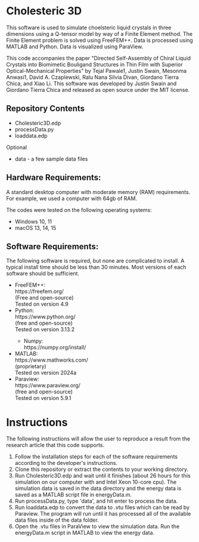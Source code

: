 <h1>Cholesteric 3D</h1>

<p>
  This software is used to simulate choelsteric liquid crystals in three dimensions using a Q-tensor model by way of a Finite Element method. The Finite Element problem is solved using FreeFEM++. Data is processed using MATLAB and Python. Data is visualized using ParaView.
</p>
<p>
  This code accompanies the paper "Directed Self-Assembly of Chiral Liquid Crystals into Biomimetic Bouligand Structures in Thin Film with Superior Optical-Mechanical Properties" by Tejal Pawale1, Justin Swain, Mesonma Anwasi1, David A. Czaplewski, Ralu Nana Silvia Divan, Giordano Tierra Chica, and Xiao Li. This software was developed by Justin Swain and Giordano Tierra Chica and released as open source under the MIT license.
</p>

<h2>Repository Contents</h2>
<ul>
<li> Cholesteric3D.edp</li>
<li> processData.py</li>
<li> loaddata.edp</li>
</ul>
<p>Optional</p>
<ul>
  <li>data - a few sample data files</li>
</ul>

<h2>Hardware Requirements:</h2>
<p>
  A standard desktop computer with moderate memory (RAM) requirements. For example, we used a computer with 64gb of RAM. 
</p>
<p>
  The codes were tested on the following operating systems:
</p>
<ul>
  <li>Windows 10, 11</li>
  <li>macOS 13, 14, 15</li>
</ul>

<h2>Software Requirements:</h2>
<p>
  The following software is required, but none are complicated to install. A typical install time should be less than 30 minutes. Most versions of each software should be sufficient.
</p>
<ul>
<li>
  FreeFEM++: <br>
  https://freefem.org/ <br> 
  (Free and open-source) <br>
  Tested on version 4.9
</li>

<li>
Python: <br>
https://www.python.org/<br>
(free and open-source)<br>
Tested on version 3.13.2
</li>
<ul>
  <li>
    Numpy:<br>
    https://numpy.org/install/
  </li>
</ul>

<li>
MATLAB:<br>
https://www.mathworks.com/<br>
(proprietary)<br>
Tested on version 2024a
</li>

<li>
Paraview:<br>
https://www.paraview.org/<br>
(free and open-source)<br>
Tested on version 5.9.1
</li>
</ul>

<h1>Instructions</h1>
<p>
  The following instructions will allow the user to reproduce a result from the research article that this code supports.
</p>
<ol>
<li>
  Follow the installation steps for each of the software requirements according to the developer's instructions. 
</li>

<li>
  Clone this repository or extract the contents to your working directory.
</li>

<li>
  Run Cholesteric3D.edp and wait until it finishes (about 26 hours for this simulation on our computer with and Intel Xeon 10-core cpu). The simulation data is saved in the data directory and the energy data is saved as a MATLAB script file in energyData.m.
</li>

<li>
  Run processData.py, type 'data', and hit enter to process the data.
</li>

<li>
  Run loaddata.edp to convert the data to .vtu files which can be read by Paraview. The program will run until it has processed all of the available data files inside of the data folder.
</li>

<li>
  Open the .vtu files in ParaView to view the simulation data. Run the energyData.m script in MATLAB to view the energy data.
</li>
</ol>

